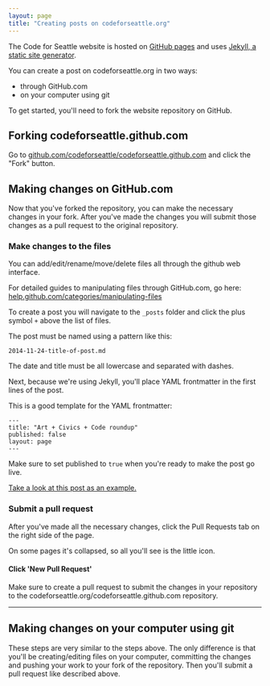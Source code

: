```yaml
---
layout: page
title: "Creating posts on codeforseattle.org"
---
```


The Code for Seattle website is hosted on [GitHub pages](https://pages.github.com/) and uses [Jekyll, a static site generator](http://jekyllrb.com/).

You can create a post on codeforseattle.org in two ways:

- through GitHub.com
- on your computer using git

To get started, you'll need to fork the website repository on GitHub.

## Forking codeforseattle.github.com

Go to [github.com/codeforseattle/codeforseattle.github.com](https://github.com/codeforseattle/codeforseattle.github.com) and click the "Fork" button.

## Making changes on GitHub.com

Now that you've forked the repository, you can make the necessary changes in your fork. After you've made the changes you will submit those changes as a pull request to the original repository.


### Make changes to the files
You can add/edit/rename/move/delete files all through the github web interface.

For detailed guides to manipulating files through GitHub.com, go here: [help.github.com/categories/manipulating-files](https://help.github.com/categories/manipulating-files/)

To create a post you will navigate to the `_posts` folder and click the plus symbol `+` above the list of files.

The post must be named using a pattern like this:

```
2014-11-24-title-of-post.md
```

The date and title must be all lowercase and separated with dashes.

Next, because we're using Jekyll, you'll place YAML frontmatter in the first lines of the post.

This is a good template for the YAML frontmatter:

```
---
title: "Art + Civics + Code roundup"
published: false
layout: page
---
```

Make sure to set published to `true` when you're ready to make the post go live.

[Take a look at this post as an example.](https://github.com/codeforseattle/codeforseattle.github.com/blob/master/_posts/2014-11-18-art-civics-code-roundup.md)

### Submit a pull request
After you've made all the necessary changes, click the Pull Requests tab on the right side of the page. 

On some pages it's collapsed, so all you'll see is the little icon.

#### Click 'New Pull Request'

Make sure to create a pull request to submit the changes in your repository to the codeforseattle.org/codeforseattle.github.com repository.

---

## Making changes on your computer using git

These steps are very similar to the steps above. The only difference is that you'll be creating/editing files on your computer, committing the changes and pushing your work to your fork of the repository. Then you'll submit a pull request like described above.
